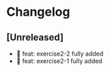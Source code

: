 # Changelog

## [Unreleased]

- 🎉 feat: exercise2-2 fully added
- 🎉 feat: exercise2-1 fully added

<!-- ## [0.0.2] - 2022-12-07

### Added

- /


### Changed

### Deprecated

### Removed

### Fixed

### Security

## [0.0.1] - 2022-12-07

- initial release -->

<!-- Links -->
<!-- [keep a changelog]: https://keepachangelog.com/en/1.0.0/
[semantic versioning]: https://semver.org/spec/v2.0.0.html -->

<!-- Versions -->
<!-- [unreleased]: https://github.com/Author/Repository/compare/v0.0.2...HEAD
[0.0.2]: https://github.com/Author/Repository/compare/v0.0.1...v0.0.2
[0.0.1]: https://github.com/Author/Repository/releases/tag/v0.0.1 -->
